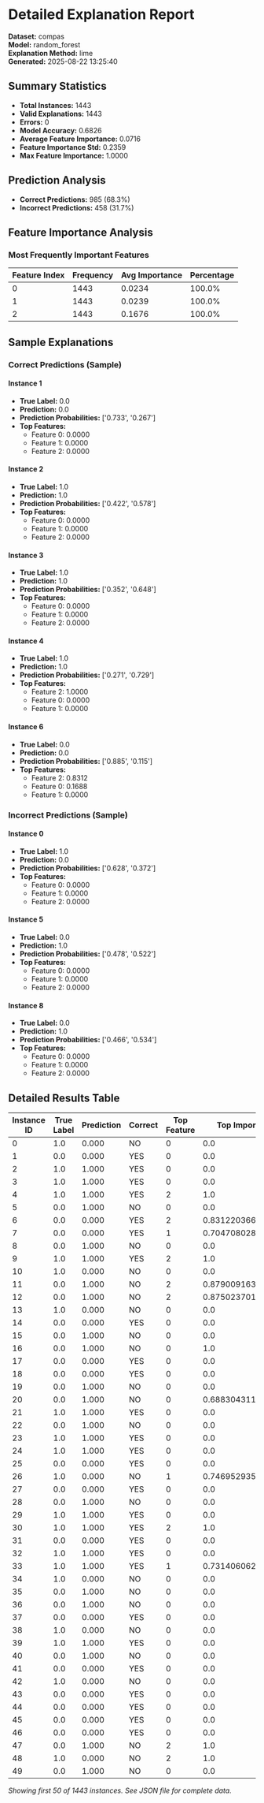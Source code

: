 # Detailed Explanation Report

**Dataset:** compas  
**Model:** random_forest  
**Explanation Method:** lime  
**Generated:** 2025-08-22 13:25:40  

## Summary Statistics

- **Total Instances:** 1443
- **Valid Explanations:** 1443
- **Errors:** 0
- **Model Accuracy:** 0.6826
- **Average Feature Importance:** 0.0716
- **Feature Importance Std:** 0.2359
- **Max Feature Importance:** 1.0000

## Prediction Analysis

- **Correct Predictions:** 985 (68.3%)
- **Incorrect Predictions:** 458 (31.7%)

## Feature Importance Analysis

### Most Frequently Important Features

| Feature Index | Frequency | Avg Importance | Percentage |
|---------------|-----------|----------------|------------|
| 0 | 1443 | 0.0234 | 100.0% |
| 1 | 1443 | 0.0239 | 100.0% |
| 2 | 1443 | 0.1676 | 100.0% |

## Sample Explanations

### Correct Predictions (Sample)

#### Instance 1

- **True Label:** 0.0
- **Prediction:** 0.0
- **Prediction Probabilities:** ['0.733', '0.267']
- **Top Features:**
  - Feature 0: 0.0000
  - Feature 1: 0.0000
  - Feature 2: 0.0000

#### Instance 2

- **True Label:** 1.0
- **Prediction:** 1.0
- **Prediction Probabilities:** ['0.422', '0.578']
- **Top Features:**
  - Feature 0: 0.0000
  - Feature 1: 0.0000
  - Feature 2: 0.0000

#### Instance 3

- **True Label:** 1.0
- **Prediction:** 1.0
- **Prediction Probabilities:** ['0.352', '0.648']
- **Top Features:**
  - Feature 0: 0.0000
  - Feature 1: 0.0000
  - Feature 2: 0.0000

#### Instance 4

- **True Label:** 1.0
- **Prediction:** 1.0
- **Prediction Probabilities:** ['0.271', '0.729']
- **Top Features:**
  - Feature 2: 1.0000
  - Feature 0: 0.0000
  - Feature 1: 0.0000

#### Instance 6

- **True Label:** 0.0
- **Prediction:** 0.0
- **Prediction Probabilities:** ['0.885', '0.115']
- **Top Features:**
  - Feature 2: 0.8312
  - Feature 0: 0.1688
  - Feature 1: 0.0000

### Incorrect Predictions (Sample)

#### Instance 0

- **True Label:** 1.0
- **Prediction:** 0.0
- **Prediction Probabilities:** ['0.628', '0.372']
- **Top Features:**
  - Feature 0: 0.0000
  - Feature 1: 0.0000
  - Feature 2: 0.0000

#### Instance 5

- **True Label:** 0.0
- **Prediction:** 1.0
- **Prediction Probabilities:** ['0.478', '0.522']
- **Top Features:**
  - Feature 0: 0.0000
  - Feature 1: 0.0000
  - Feature 2: 0.0000

#### Instance 8

- **True Label:** 0.0
- **Prediction:** 1.0
- **Prediction Probabilities:** ['0.466', '0.534']
- **Top Features:**
  - Feature 0: 0.0000
  - Feature 1: 0.0000
  - Feature 2: 0.0000

## Detailed Results Table

| Instance ID | True Label | Prediction | Correct | Top Feature | Top Importance |
|-------------|------------|------------|---------|-------------|----------------|
| 0 | 1.0 | 0.000 | NO | 0 | 0.0 |
| 1 | 0.0 | 0.000 | YES | 0 | 0.0 |
| 2 | 1.0 | 1.000 | YES | 0 | 0.0 |
| 3 | 1.0 | 1.000 | YES | 0 | 0.0 |
| 4 | 1.0 | 1.000 | YES | 2 | 1.0 |
| 5 | 0.0 | 1.000 | NO | 0 | 0.0 |
| 6 | 0.0 | 0.000 | YES | 2 | 0.8312203669346526 |
| 7 | 0.0 | 0.000 | YES | 1 | 0.7047080289704597 |
| 8 | 0.0 | 1.000 | NO | 0 | 0.0 |
| 9 | 1.0 | 1.000 | YES | 2 | 1.0 |
| 10 | 1.0 | 0.000 | NO | 0 | 0.0 |
| 11 | 0.0 | 1.000 | NO | 2 | 0.8790091638029782 |
| 12 | 0.0 | 1.000 | NO | 2 | 0.8750237017296418 |
| 13 | 1.0 | 0.000 | NO | 0 | 0.0 |
| 14 | 0.0 | 0.000 | YES | 0 | 0.0 |
| 15 | 0.0 | 1.000 | NO | 0 | 0.0 |
| 16 | 0.0 | 1.000 | NO | 0 | 1.0 |
| 17 | 0.0 | 0.000 | YES | 0 | 0.0 |
| 18 | 0.0 | 0.000 | YES | 0 | 0.0 |
| 19 | 0.0 | 1.000 | NO | 0 | 0.0 |
| 20 | 0.0 | 1.000 | NO | 0 | 0.6883043112831894 |
| 21 | 1.0 | 1.000 | YES | 0 | 0.0 |
| 22 | 0.0 | 1.000 | NO | 0 | 0.0 |
| 23 | 1.0 | 1.000 | YES | 0 | 0.0 |
| 24 | 1.0 | 1.000 | YES | 0 | 0.0 |
| 25 | 0.0 | 0.000 | YES | 0 | 0.0 |
| 26 | 1.0 | 0.000 | NO | 1 | 0.7469529356212508 |
| 27 | 0.0 | 0.000 | YES | 0 | 0.0 |
| 28 | 0.0 | 1.000 | NO | 0 | 0.0 |
| 29 | 1.0 | 1.000 | YES | 0 | 0.0 |
| 30 | 1.0 | 1.000 | YES | 2 | 1.0 |
| 31 | 0.0 | 0.000 | YES | 0 | 0.0 |
| 32 | 1.0 | 1.000 | YES | 0 | 0.0 |
| 33 | 1.0 | 1.000 | YES | 1 | 0.7314060622527155 |
| 34 | 1.0 | 0.000 | NO | 0 | 0.0 |
| 35 | 0.0 | 1.000 | NO | 0 | 0.0 |
| 36 | 0.0 | 1.000 | NO | 0 | 0.0 |
| 37 | 0.0 | 0.000 | YES | 0 | 0.0 |
| 38 | 1.0 | 0.000 | NO | 0 | 0.0 |
| 39 | 1.0 | 1.000 | YES | 0 | 0.0 |
| 40 | 0.0 | 1.000 | NO | 0 | 0.0 |
| 41 | 0.0 | 0.000 | YES | 0 | 0.0 |
| 42 | 1.0 | 0.000 | NO | 0 | 0.0 |
| 43 | 0.0 | 0.000 | YES | 0 | 0.0 |
| 44 | 0.0 | 0.000 | YES | 0 | 0.0 |
| 45 | 0.0 | 0.000 | YES | 0 | 0.0 |
| 46 | 0.0 | 0.000 | YES | 0 | 0.0 |
| 47 | 0.0 | 1.000 | NO | 2 | 1.0 |
| 48 | 1.0 | 0.000 | NO | 2 | 1.0 |
| 49 | 0.0 | 1.000 | NO | 0 | 0.0 |

*Showing first 50 of 1443 instances. See JSON file for complete data.*
